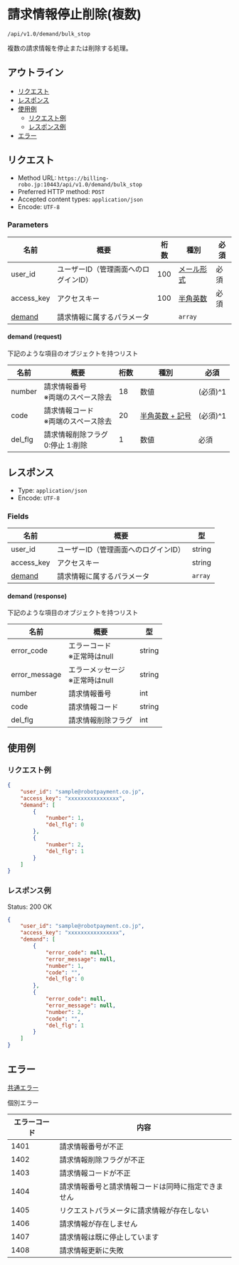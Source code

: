 # 請求情報停止削除(複数)

`/api/v1.0/demand/bulk_stop`

複数の請求情報を停止または削除する処理。

## アウトライン

- [リクエスト](#リクエスト)
- [レスポンス](#レスポンス)
- [使用例](#使用例)
  - [リクエスト例](#リクエスト例)
  - [レスポンス例](#レスポンス例)
- [エラー](#エラー)

## リクエスト
- Method URL: `https://billing-robo.jp:10443/api/v1.0/demand/bulk_stop`
- Preferred HTTP method: `POST`
- Accepted content types: `application/json`
- Encode: `UTF-8`

### Parameters

| 名前                      | 概要                                 | 桁数 | 種別                              | 必須 |
| ------------------------- | ------------------------------------ | ---- | --------------------------------- | ---- |
| user_id                   | ユーザーID（管理画面へのログインID） | 100  | [メール形式](../../index.md#種別) | 必須 |
| access_key                | アクセスキー                         | 100  | [半角英数](../../index.md#種別)   | 必須 |
| [demand](#demand-request) | 請求情報に属するパラメータ           |      | `array`                   |      |

#### demand (request)

下記のような項目のオブジェクトを持つリスト

| 名前    | 概要                                     | 桁数 | 種別                                   | 必須     |
| ------- | ---------------------------------------- | ---- | -------------------------------------- | -------- |
| number  | 請求情報番号  <br> ※両端のスペース除去   | 18   | 数値                                   | (必須)^1 |
| code    | 請求情報コード  <br> ※両端のスペース除去 | 20   | [半角英数 + 記号](../../index.md#種別) | (必須)^1 |
| del_flg | 請求情報削除フラグ <br> 0:停止 1:削除    | 1    | 数値                                   | 必須     |


## レスポンス

- Type: `application/json`
- Encode: `UTF-8`

### Fields

| 名前                       | 概要                                 | 型              |
| -------------------------- | ------------------------------------ | --------------- |
| user_id                    | ユーザーID（管理画面へのログインID） | string          |
| access_key                 | アクセスキー                         | string          |
| [demand](#demand-response) | 請求情報に属するパラメータ           | `array` |

#### demand (response)

下記のような項目のオブジェクトを持つリスト

| 名前          | 概要                                | 型     |
| ------------- | ----------------------------------- | ------ |
| error_code    | エラーコード <br> ※正常時はnull     | string |
| error_message | エラーメッセージ <br> ※正常時はnull | string |
| number        | 請求情報番号                        | int    |
| code          | 請求情報コード                      | string |
| del_flg       | 請求情報削除フラグ                  | int    |


## 使用例

### リクエスト例

```json
{
    "user_id": "sample@robotpayment.co.jp",
    "access_key": "xxxxxxxxxxxxxxxx",
    "demand": [
        {
            "number": 1,
            "del_flg": 0
        },
        {
            "number": 2,
            "del_flg": 1
        }
    ]
}
```

### レスポンス例

Status: 200 OK

```json
{
    "user_id": "sample@robotpayment.co.jp",
    "access_key": "xxxxxxxxxxxxxxxx",
    "demand": [
        {
            "error_code": null,
            "error_message": null,
            "number": 1,
            "code": "",
            "del_flg": 0
        },
        {
            "error_code": null,
            "error_message": null,
            "number": 2,
            "code": "",
            "del_flg": 1
        }
    ]
}
```

## エラー

[共通エラー](../../index.md#共通エラー)

個別エラー

| エラーコード | 内容                                               |
| ------------ | -------------------------------------------------- |
| 1401         | 請求情報番号が不正                                 |
| 1402         | 請求情報削除フラグが不正                           |
| 1403         | 請求情報コードが不正                               |
| 1404         | 請求情報番号と請求情報コードは同時に指定できません |
| 1405         | リクエストパラメータに請求情報が存在しない         |
| 1406         | 請求情報が存在しません                             |
| 1407         | 請求情報は既に停止しています                       |
| 1408         | 請求情報更新に失敗                                 |